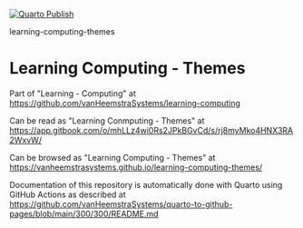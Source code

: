 [![Quarto Publish](https://github.com/vanHeemstraSystems/learning-computing-themes/actions/workflows/publish.yml/badge.svg)](https://github.com/vanHeemstraSystems/learning-computing-themes/actions/workflows/publish.yml)

learning-computing-themes
# Learning Computing - Themes

Part of "Learning - Computing" at https://github.com/vanHeemstraSystems/learning-computing

Can be read as "Learning Conmputing - Themes" at https://app.gitbook.com/o/mhLLz4wi0Rs2JPkBGvCd/s/rj8myMko4HNX3RA2WxvW/

Can be browsed as "Learning Computing - Themes" at https://vanheemstrasystems.github.io/learning-computing-themes/

Documentation of this repository is automatically done with Quarto using GitHub Actions as described at https://github.com/vanHeemstraSystems/quarto-to-github-pages/blob/main/300/300/README.md
